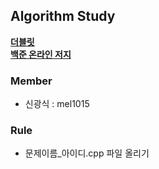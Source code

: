 ## Algorithm Study

**[더블릿](www.dovelet.com)**  
**[백준 온라인 저지](https://www.acmicpc.net/)**

### Member

- 신광식 : mel1015

### Rule

- 문제이름_아이디.cpp 파일 올리기
